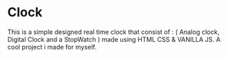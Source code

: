 # Clock
This is a simple designed real time clock that consist of : ( Analog clock, Digital Clock and a StopWatch ) made using HTML CSS & VANILLA JS.
A cool project i made for myself.
